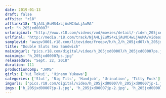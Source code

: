 ```yaml
---
date: 2019-01-13
draft: false
affsite: "r18"
afflinkr18: "NjA4LjEuMS4xLjAuMC4wLjAuMA"
url: "h_205jxd00007"
urloriginal: "http://www.r18.com/videos/vod/movies/detail/-/id=h_205jxd00007"
urlfinal: "http://media.r18.com/track/NjA4LjEuMS4xLjAuMC4wLjAuMA/videos/vod/movies/detail/-/id=h_205jxd00007"
samplevid: "awspv3001.r18.com/litevideo/freepv/h/h_2/h_205jxd07/h_205jxd07_dmb_s.mp4"
title: "Double Sluts Sex Sandwich"
mainimgurl: "pics.r18.com/digital/video/h_205jxd00007/h_205jxd00007ps.jpg"
mainimgs: "h_205jxd00007ps.jpg"
releasedate: "Sept. 22, 2018"
duration: 111
productioncomp: "JAMS"
girls: ['Yui Tokui', 'Hinano Yukawa']
categories: ['Slut', 'Big Tits', 'Handjob', 'Urination', 'Titty Fuck']
imgurls: ['pics.r18.com/digital/video/h_205jxd00007/h_205jxd00007jp-1.jpg', 'pics.r18.com/digital/video/h_205jxd00007/h_205jxd00007jp-2.jpg', 'pics.r18.com/digital/video/h_205jxd00007/h_205jxd00007jp-3.jpg', 'pics.r18.com/digital/video/h_205jxd00007/h_205jxd00007jp-4.jpg', 'pics.r18.com/digital/video/h_205jxd00007/h_205jxd00007jp-5.jpg', 'pics.r18.com/digital/video/h_205jxd00007/h_205jxd00007jp-6.jpg', 'pics.r18.com/digital/video/h_205jxd00007/h_205jxd00007jp-7.jpg', 'pics.r18.com/digital/video/h_205jxd00007/h_205jxd00007jp-8.jpg', 'pics.r18.com/digital/video/h_205jxd00007/h_205jxd00007jp-9.jpg', 'pics.r18.com/digital/video/h_205jxd00007/h_205jxd00007jp-10.jpg', 'pics.r18.com/digital/video/h_205jxd00007/h_205jxd00007jp-11.jpg', 'pics.r18.com/digital/video/h_205jxd00007/h_205jxd00007jp-12.jpg', 'pics.r18.com/digital/video/h_205jxd00007/h_205jxd00007jp-13.jpg', 'pics.r18.com/digital/video/h_205jxd00007/h_205jxd00007jp-14.jpg', 'pics.r18.com/digital/video/h_205jxd00007/h_205jxd00007jp-15.jpg', 'pics.r18.com/digital/video/h_205jxd00007/h_205jxd00007jp-16.jpg', 'pics.r18.com/digital/video/h_205jxd00007/h_205jxd00007jp-17.jpg', 'pics.r18.com/digital/video/h_205jxd00007/h_205jxd00007jp-18.jpg', 'pics.r18.com/digital/video/h_205jxd00007/h_205jxd00007jp-19.jpg', 'pics.r18.com/digital/video/h_205jxd00007/h_205jxd00007jp-20.jpg', 'pics.r18.com/digital/video/h_205jxd00007/h_205jxd00007jp-21.jpg', 'pics.r18.com/digital/video/h_205jxd00007/h_205jxd00007jp-22.jpg', 'pics.r18.com/digital/video/h_205jxd00007/h_205jxd00007jp-23.jpg', 'pics.r18.com/digital/video/h_205jxd00007/h_205jxd00007jp-24.jpg', 'pics.r18.com/digital/video/h_205jxd00007/h_205jxd00007jp-25.jpg', 'pics.r18.com/digital/video/h_205jxd00007/h_205jxd00007jp-26.jpg', 'pics.r18.com/digital/video/h_205jxd00007/h_205jxd00007jp-27.jpg', 'pics.r18.com/digital/video/h_205jxd00007/h_205jxd00007jp-28.jpg', 'pics.r18.com/digital/video/h_205jxd00007/h_205jxd00007jp-29.jpg', 'pics.r18.com/digital/video/h_205jxd00007/h_205jxd00007jp-30.jpg', 'pics.r18.com/digital/video/h_205jxd00007/h_205jxd00007jp-31.jpg', 'pics.r18.com/digital/video/h_205jxd00007/h_205jxd00007jp-32.jpg', 'pics.r18.com/digital/video/h_205jxd00007/h_205jxd00007jp-33.jpg', 'pics.r18.com/digital/video/h_205jxd00007/h_205jxd00007jp-34.jpg', 'pics.r18.com/digital/video/h_205jxd00007/h_205jxd00007jp-35.jpg', 'pics.r18.com/digital/video/h_205jxd00007/h_205jxd00007jp-36.jpg', 'pics.r18.com/digital/video/h_205jxd00007/h_205jxd00007jp-37.jpg', 'pics.r18.com/digital/video/h_205jxd00007/h_205jxd00007jp-38.jpg', 'pics.r18.com/digital/video/h_205jxd00007/h_205jxd00007jp-39.jpg', 'pics.r18.com/digital/video/h_205jxd00007/h_205jxd00007jp-40.jpg']
imgs: ['h_205jxd00007jp-1.jpg', 'h_205jxd00007jp-2.jpg', 'h_205jxd00007jp-3.jpg', 'h_205jxd00007jp-4.jpg', 'h_205jxd00007jp-5.jpg', 'h_205jxd00007jp-6.jpg', 'h_205jxd00007jp-7.jpg', 'h_205jxd00007jp-8.jpg', 'h_205jxd00007jp-9.jpg', 'h_205jxd00007jp-10.jpg', 'h_205jxd00007jp-11.jpg', 'h_205jxd00007jp-12.jpg', 'h_205jxd00007jp-13.jpg', 'h_205jxd00007jp-14.jpg', 'h_205jxd00007jp-15.jpg', 'h_205jxd00007jp-16.jpg', 'h_205jxd00007jp-17.jpg', 'h_205jxd00007jp-18.jpg', 'h_205jxd00007jp-19.jpg', 'h_205jxd00007jp-20.jpg', 'h_205jxd00007jp-21.jpg', 'h_205jxd00007jp-22.jpg', 'h_205jxd00007jp-23.jpg', 'h_205jxd00007jp-24.jpg', 'h_205jxd00007jp-25.jpg', 'h_205jxd00007jp-26.jpg', 'h_205jxd00007jp-27.jpg', 'h_205jxd00007jp-28.jpg', 'h_205jxd00007jp-29.jpg', 'h_205jxd00007jp-30.jpg', 'h_205jxd00007jp-31.jpg', 'h_205jxd00007jp-32.jpg', 'h_205jxd00007jp-33.jpg', 'h_205jxd00007jp-34.jpg', 'h_205jxd00007jp-35.jpg', 'h_205jxd00007jp-36.jpg', 'h_205jxd00007jp-37.jpg', 'h_205jxd00007jp-38.jpg', 'h_205jxd00007jp-39.jpg', 'h_205jxd00007jp-40.jpg']
---
```

